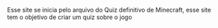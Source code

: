 Esse site se inicia pelo arquivo do Quiz definitivo de Minecraft, esse site tem o objetivo de criar um quiz sobre o jogo
